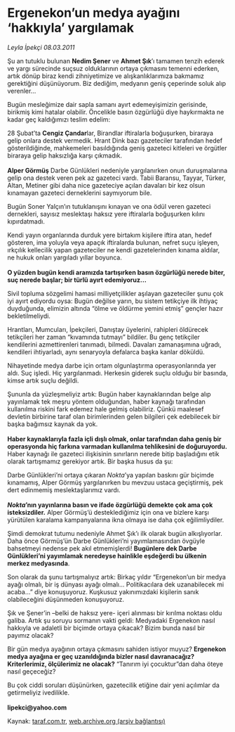 # Ergenekon’un medya ayağını ‘hakkıyla’ yargılamak 

*Leyla İpekçi 08.03.2011*

<div class="yazi"><p>Şu an tutuklu bulunan <b>Nedim Şener</b> ve <b>Ahmet Şık</b>’ı tamamen tenzih ederek ve yargı sürecinde suçsuz olduklarının ortaya çıkmasını temenni ederken, artık dönüp biraz kendi zihniyetimize ve alışkanlıklarımıza bakmamız gerektiğini düşünüyorum. Biz dediğim, medyanın geniş çeperinde soluk alıp verenler...</p>
<p>Bugün mesleğimize dair sapla samanı ayırt edemeyişimizin gerisinde, birikmiş kimi hatalar olabilir. Öncelikle basın özgürlüğü diye haykırmakta ne kadar geç kaldığımızı teslim edelim: </p>
<p>28 Şubat’ta <b>Cengiz Çandar</b>lar, Birandlar iftiralarla boğuşurken, biraraya gelip onlara destek vermedik. Hrant Dink bazı gazeteciler tarafından hedef gösterildiğinde, mahkemeleri basıldığında geniş gazeteci kitleleri ve örgütler biraraya gelip haksızlığa karşı çıkmadık. <br/><br/><b>Alper Görmüş</b> Darbe Günlükleri nedeniyle yargılanırken onun duruşmalarına gelip ona destek veren pek az gazeteci vardı. Tabii Baransu, Tayyar, Türker, Altan, Metiner gibi daha nice gazeteciye açılan davaları bir kez olsun kınamayan gazeteci derneklerini saymıyorum bile.</p>
<p>Bugün Soner Yalçın’ın tutuklanışını kınayan ve ona ödül veren gazeteci dernekleri, sayısız meslektaşı haksız yere iftiralarla boğuşurken kılını kıpırdatmadı. </p>
<p>Kendi yayın organlarında durduk yere birtakım kişilere iftira atan, hedef gösteren, ima yoluyla veya apaçık iftiralarda bulunan, nefret suçu işleyen, ırkçılık kellecilik yapan gazeteciler ne kendi gazetelerinden kınama aldılar, ne hukuk onları yargıladı yıllar boyunca.<br/><br/><b>O yüzden bugün kendi aramızda tartışırken basın özgürlüğü nerede biter, suç nerede başlar; bir türlü ayırt edemiyoruz... </b></p>
<p>Sivil topluma sözgelimi hamasi milliyetçilikler aşılayan gazeteciler şunu çok iyi ayırt ediyordu oysa: Bugün değilse yarın, bu sistem tetikçiye ilk ihtiyaç duyduğunda, elimizin altında “ölme ve öldürme yemini etmiş” gençler hazır bekletilmeliydi. </p>
<p>Hrantları, Mumcuları, İpekçileri, Danıştay üyelerini, rahipleri öldürecek tetikçileri her zaman “kıvamında tutmayı” bildiler. Bu genç tetikçiler kendilerini azmettirenleri tanımadı, bilmedi. Davaları zamanaşımına uğradı, kendileri ihtiyarladı, aynı senaryoyla defalarca başka kanlar döküldü.</p>
<p>Nihayetinde medya darbe için ortam olgunlaştırma operasyonlarında yer aldı. Suç işledi. Hiç yargılanmadı. Herkesin giderek suçlu olduğu bir basında, kimse artık suçlu değildi. </p>
<p>Şununla da yüzleşmeliyiz artık: Bugün haber kaynaklarından belge alıp yayınlamak tek meşru yöntem olduğundan, haber kaynağı tarafından kullanılma riskini fark edemez hale gelmiş olabiliriz. Çünkü maalesef devletin birbirine taraf olan birimlerinden gelen bilgileri çek edebilecek bir başka bağımsız kaynak da yok. <br/><br/><b>Haber kaynaklarıyla fazla içli dışlı olmak, onlar tarafından daha geniş bir operasyonda hiç farkına varmadan kullanılma tehlikesini de doğuruyordu. </b>Haber kaynağı ile gazeteci ilişkisinin sınırların nerede bitip başladığını etik olarak tartışmamız gerekiyor artık. Bir başka husus da şu: </p>
<p>Darbe Günlükleri’ni ortaya çıkaran <i>Nokta</i>’ya yapılan baskını gür biçimde kınamamış, Alper Görmüş yargılanırken bu mevzuu ustaca geçiştirmiş, pek dert edinmemiş meslektaşlarımız vardı.<br/><br/><b><i>Nokta</i></b><b>’nın yayınlarına basın ve ifade özgürlüğü demekte çok ama çok isteksizdiler.</b> Alper Görmüş’ü desteklediğimiz için ona ve bizlere karşı yürütülen karalama kampanyalarına ikna olmaya ise daha çok eğilimliydiler. </p>
<p>Şimdi demokrat tutumu nedeniyle Ahmet Şık’ı ilk olarak bugün alkışlıyorlar. Daha önce Görmüş’ün Darbe Günlükleri’ni yayımlamasından övgüyle bahsetmeyi nedense pek akıl etmemişlerdi! <b>Bugünlere dek Darbe Günlükleri’ni yayımlamak neredeyse hainlikle eşdeğerdi bu ülkenin merkez medyasında</b>. </p>
<p>Son olarak da şunu tartışmalıyız artık: Birkaç yıldır “Ergenekon’un bir medya ayağı olmalı, bir iş dünyası ayağı olmalı... Politikacılara dek uzanabilecek mi acaba...” diye konuşuyoruz. Kuşkusuz yakınımızdaki kişilerin sanık olabileceğini düşünmeden konuşuyoruz. </p>
<p>Şık ve Şener’in –belki de haksız yere- içeri alınması bir kırılma noktası oldu galiba. Artık şu soruyu sormanın vakti geldi: Medyadaki Ergenekon nasıl hakkıyla ve adaletli bir biçimde ortaya çıkacak? Bizim bunda nasıl bir payımız olacak? </p>
<p>Bir gün medya ayağının ortaya çıkmasını sahiden istiyor muyuz? <b>Ergenekon medya ayağına er geç uzanıldığında bizler nasıl davranacağız? Kriterlerimiz, ölçülerimiz ne olacak?</b> “Tanırım iyi çocuktur”dan daha öteye nasıl geçeceğiz? </p>
<p>Bu çok ciddi soruları düşünürken, gazetecilik etiğine dair yeni açılımlar da getirmeliyiz ivedilikle.<br/><br/><b>lipekci@yahoo.com</b></p>
</div>

Kaynak: [taraf.com.tr](http://www.taraf.com.tr/leyla-ipekci/makale-ergenekon-un-medya-ayagini-hakkiyla-yargilamak.htm), [web.archive.org (arşiv bağlantısı)](http://web.archive.org/web/20131107154235/http://www.taraf.com.tr/leyla-ipekci/makale-ergenekon-un-medya-ayagini-hakkiyla-yargilamak.htm)
